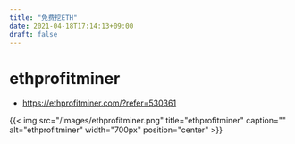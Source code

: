 ```yaml
---
title: "免费挖ETH"
date: 2021-04-18T17:14:13+09:00
draft: false
---
```


# ethprofitminer
- https://ethprofitminer.com/?refer=530361

{{< img src="/images/ethprofitminer.png" title="ethprofitminer" caption="" alt="ethprofitminer" width="700px" position="center" >}}

